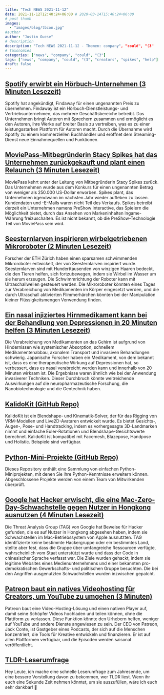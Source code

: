 ```yaml
---
title: "Tech NEWS 2021-11-12"
date: 2021-11-12T12:40:24+06:00 # 2020-03-14T15:40:24+06:00
# post thumb
images:
  - "images/blog/tbcon.jpg"
#author
author: "Justin Guese"
# description
description: "Tech NEWS 2021-11-12 - Themen: company", "could", "(3"
# Taxonomies
categories: ["news", "company", "could", "(3"]
tags: ["news", "company", "could", "(3", "creators", "spikes", "help"]
draft: false
---
```


## [Spotify erwirbt ein Hörbuch-Unternehmen (3 Minuten Lesezeit)](https://www.theverge.com/2021/11/11/22776777/spotify-findaway-acquire-audiobooks-podcasts-buy)

 Spotify hat angekündigt, Findaway für einen ungenannten Preis zu übernehmen. Findaway ist ein Hörbuch-Dienstleistungs- und Vertriebsunternehmen, das mehrere Geschäftsbereiche betreibt. Das Unternehmen bringt Autoren mit Sprechern zusammen und ermöglicht es den Autoren, ihre Werke auf breiter Basis zu vertreiben, was es zu einer leistungsstarken Plattform für Autoren macht. Durch die Übernahme wird Spotify zu einem kommerziellen Buchhändler und eröffnet dem Streaming-Dienst neue Einnahmequellen und Funktionen.

## [MoviePass-Mitbegründerin Stacy Spikes hat das Unternehmen zurückgekauft und plant einen Relaunch (3 Minuten Lesezeit)](https://www.businessinsider.com/moviepass-cofounder-stacy-spikes-buys-back-company-and-plans-relaunch-2021-11)

 MoviePass kehrt unter der Leitung von Mitbegründerin Stacy Spikes zurück. Das Unternehmen wurde aus dem Konkurs für einen ungenannten Betrag von weniger als 250.000 US-Dollar erworben. Spikes plant, das Unternehmen irgendwann im nächsten Jahr wieder aufleben zu lassen. Kundendaten und -E-Mails waren nicht Teil des Verkaufs. Spikes betreibt derzeit ein Unternehmen namens PreShow Interactive, das Spielern die Möglichkeit bietet, durch das Ansehen von Markeninhalten Ingame-Währung freizuschalten. Es ist nicht bekannt, ob die PreShow-Technologie Teil von MoviePass sein wird.

## [Seesternlarven inspirieren wirbelgetriebenen Mikroroboter (2 Minuten Lesezeit)](https://newatlas.com/robotics/starfish-larva-microrobot-vortex/)

 Forscher der ETH Zürich haben einen sparsamen schwimmenden Mikroroboter entwickelt, der von Seesternlarven inspiriert wurde. Seesternlarven sind mit Hunderttausenden von winzigen Haaren bedeckt, die den Tieren helfen, sich fortzubewegen, indem sie Wirbel im Wasser um sie herum erzeugen. Die Schwimmrichtung der Roboter kann mit Ultraschallwellen gesteuert werden. Die Mikroroboter könnten eines Tages zur Verabreichung von Medikamenten im Körper eingesetzt werden, und die durch Ultraschall aktivierten Flimmerhärchen könnten bei der Manipulation kleiner Flüssigkeitsmengen Verwendung finden.

## [Ein nasal injiziertes Hirnmedikament kann bei der Behandlung von Depressionen in 20 Minuten helfen (3 Minuten Lesezeit)](https://interestingengineering.com/nasally-injected-brain-drug-can-help-treat-depression-in-20-minutes)

 Die Verabreichung von Medikamenten an das Gehirn ist aufgrund von Hindernissen wie systemischer Absorption, schnellem Medikamentenabbau, axonalem Transport und invasiven Behandlungen schwierig. Japanische Forscher haben ein Medikament, von dem bekannt ist, dass es eine therapeutische Wirkung auf Depressionen hat, so verbessert, dass es nasal verabreicht werden kann und innerhalb von 20 Minuten wirksam ist. Die Ergebnisse waren ähnlich wie bei der Anwendung invasiverer Techniken. Dieser Durchbruch könnte weitreichende Auswirkungen auf die neuropharmazeutische Forschung, die Nanobiotechnologie und die Gentechnik haben.

## [KalidoKit (GitHub Repo)](https://github.com/yeemachine/kalidokit)

 KalidoKit ist ein Blendshape- und Kinematik-Solver, der für das Rigging von VRM-Modellen und Live2D-Avataren entwickelt wurde. Es bietet Gesichts-, Augen-, Pose- und Handtracking, indem es vorhergesagte 3D-Landmarken nimmt und einfache Euler-Rotationen und Blendshape-Gesichtswerte berechnet. KalidoKit ist kompatibel mit Facemesh, Blazepose, Handpose und Holistic. Beispiele sind verfügbar.

## [Python-Mini-Projekte (GitHub Repo)](https://github.com/Python-World/python-mini-projects)

 Dieses Repository enthält eine Sammlung von einfachen Python-Miniprojekten, mit denen Sie Ihre Python-Kenntnisse erweitern können. Abgeschlossene Projekte werden von einem Team von Mitwirkenden überprüft.

## [Google hat Hacker erwischt, die eine Mac-Zero-Day-Schwachstelle gegen Nutzer in Hongkong ausnutzen (4 Minuten Lesezeit)](https://www.vice.com/en/article/93bw8y/google-caught-hackers-using-a-mac-zero-day-against-hong-kong-users)

 Die Threat Analysis Group (TAG) von Google hat Beweise für Hacker gefunden, die es auf Nutzer in Hongkong abgesehen haben, indem sie Schwachstellen im Mac-Betriebssystem von Apple ausnutzten. TAG identifizierte keine bestimmte Hackergruppe oder ein bestimmtes Land, stellte aber fest, dass die Gruppe über umfangreiche Ressourcen verfügte, wahrscheinlich vom Staat unterstützt wurde und dass der Code in chinesischer Sprache verfasst war. Die Ziele wurden gehackt, indem sie legitime Websites eines Medienunternehmens und einer bekannten pro-demokratischen Gewerkschafts- und politischen Gruppe besuchten. Die bei den Angriffen ausgenutzten Schwachstellen wurden inzwischen gepatcht.

## [Patreon baut ein natives Videohosting für Creators, um YouTube zu umgehen (3 Minuten)](https://www.theverge.com/2021/11/11/22774301/patreon-jack-conte-video-player-podcast-youtube-launch?scrolla=5eb6d68b7fedc32c19ef33b4)

 Patreon baut eine Video-Hosting-Lösung und einen nativen Player auf, damit seine Schöpfer Videos hochladen und teilen können, ohne die Plattform zu verlassen. Diese Funktion könnte den Urhebern helfen, weniger auf YouTube und andere Dienste angewiesen zu sein. Der CEO von Patreon, Jack Conte, ist Gastgeber eines Podcasts, der sich auf die Menschen konzentriert, die Tools für Kreative entwickeln und finanzieren. Er ist auf allen Plattformen verfügbar, und die Episoden werden saisonal veröffentlicht.

## [TLDR-Leserumfrage](https://danni763618.typeform.com/tldr-survey/1/0100017d13d61762-8a6bffa6-2b67-4944-902b-2825a4950b65-000000/mvWhP4Ti1CzFgfyvug4TIdvfRqb4Kf4VsP-haA-izG8=223)

 Hey Leute, ich mache eine schnelle Leserumfrage zum Jahresende, um eine bessere Vorstellung davon zu bekommen, wer TLDR liest. Wenn ihr euch eine Sekunde Zeit nehmen könntet, um sie auszufüllen, wäre ich euch sehr dankbar! 🙏

